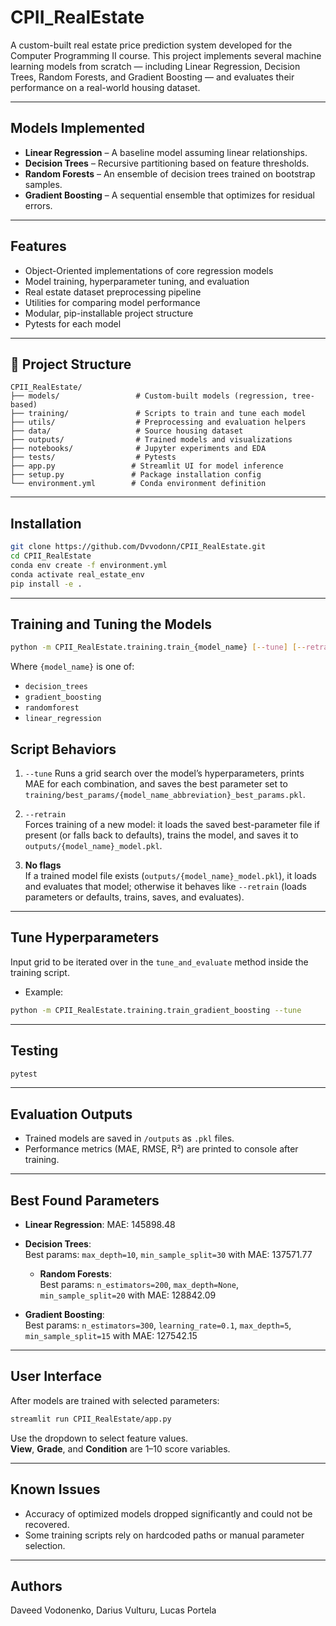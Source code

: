 # CPII_RealEstate

A custom-built real estate price prediction system developed for the Computer Programming II course. This project implements several machine learning models from scratch — including Linear Regression, Decision Trees, Random Forests, and Gradient Boosting — and evaluates their performance on a real-world housing dataset.

---

## Models Implemented

- **Linear Regression** – A baseline model assuming linear relationships.
- **Decision Trees** – Recursive partitioning based on feature thresholds.
- **Random Forests** – An ensemble of decision trees trained on bootstrap samples.
- **Gradient Boosting** – A sequential ensemble that optimizes for residual errors.

---

## Features

- Object-Oriented implementations of core regression models  
- Model training, hyperparameter tuning, and evaluation  
- Real estate dataset preprocessing pipeline  
- Utilities for comparing model performance  
- Modular, pip-installable project structure  
- Pytests for each model  

---

## 📁 Project Structure

```
CPII_RealEstate/
├── models/                 # Custom-built models (regression, tree-based)
├── training/               # Scripts to train and tune each model
├── utils/                  # Preprocessing and evaluation helpers
├── data/                   # Source housing dataset
├── outputs/                # Trained models and visualizations
├── notebooks/              # Jupyter experiments and EDA
├── tests/                  # Pytests
├── app.py                 # Streamlit UI for model inference
├── setup.py               # Package installation config
└── environment.yml        # Conda environment definition
```

---

## Installation

```bash
git clone https://github.com/Dvvodonn/CPII_RealEstate.git
cd CPII_RealEstate
conda env create -f environment.yml
conda activate real_estate_env
pip install -e .
```

---
## Training and Tuning the Models

```bash
python -m CPII_RealEstate.training.train_{model_name} [--tune] [--retrain]
```

Where `{model_name}` is one of:
- `decision_trees`
- `gradient_boosting`
- `randomforest`
- `linear_regression`

## Script Behaviors

1. `--tune`
   Runs a grid search over the model’s hyperparameters, prints MAE for each combination, and saves the best parameter set to `training/best_params/{model_name_abbreviation}_best_params.pkl`.

2. `--retrain`  
   Forces training of a new model: it loads the saved best-parameter file if present (or falls back to defaults), trains the model, and saves it to `outputs/{model_name}_model.pkl`.

3. **No flags**  
   If a trained model file exists (`outputs/{model_name}_model.pkl`), it loads and evaluates that model; otherwise it behaves like `--retrain` (loads parameters or defaults, trains, saves, and evaluates).

---

## Tune Hyperparameters

Input grid to be iterated over in the `tune_and_evaluate` method inside the training script.

- Example:

```bash
python -m CPII_RealEstate.training.train_gradient_boosting --tune
```

---

## Testing

```bash
pytest
```

---

## Evaluation Outputs

- Trained models are saved in `/outputs` as `.pkl` files.  
- Performance metrics (MAE, RMSE, R²) are printed to console after training.

---

## Best Found Parameters

- **Linear Regression**:
    MAE: 145898.48

- **Decision Trees**:  
  Best params: `max_depth=10`, `min_sample_split=30` with MAE: 137571.77
  
  - **Random Forests**:  
  Best params: `n_estimators=200`, `max_depth=None`, `min_sample_split=20` with MAE: 128842.09

- **Gradient Boosting**:  
  Best params: `n_estimators=300`, `learning_rate=0.1`, `max_depth=5`, `min_sample_split=15` with MAE: 127542.15


---

## User Interface

After models are trained with selected parameters:

```bash
streamlit run CPII_RealEstate/app.py
```

Use the dropdown to select feature values.  
**View**, **Grade**, and **Condition** are 1–10 score variables.

---

## Known Issues

- Accuracy of optimized models dropped significantly and could not be recovered.  
- Some training scripts rely on hardcoded paths or manual parameter selection.

---

## Authors

Daveed Vodonenko, Darius Vulturu, Lucas Portela